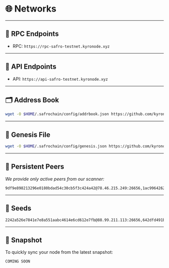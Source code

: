 # 🌐 Networks

---

## 📡 RPC Endpoints
- RPC: `https://rpc-safro-testnet.kyronode.xyz`

---

## 🔎 API Endpoints
- API: `https://api-safro-testnet.kyronode.xyz`

---

## 🗂 Address Book
```bash
wget -O $HOME/.safrochain/config/addrbook.json https://github.com/kyronode/all-about-cosmos/raw/refs/heads/main/Testnet/Safrochain/addrbook.json
```

---

## 📜 Genesis File  
```bash
wget -O $HOME/.safrochain/config/genesis.json https://github.com/kyronode/all-about-cosmos/raw/refs/heads/main/Testnet/Safrochain/genesis.json
```

---

## 🔗 Persistent Peers
*We provide only active peers from our scanner:*
```text
9df9e898213296e0180bdad54c30cb5f3c424a42@78.46.215.249:26656,1ac9964262094380ab20278979de72280d7bfc59@152.53.182.15:21656,642dfd491b8bfc0b842c71c01a12ee1122f3dafe@46.62.140.103:26656,693c44c8fdeea31ceadf43f98d73fdf317bd70b8@62.169.16.57:21656,88fb1dd0ed4e81389215ce663a7219d0ce54cf59@161.97.101.168:26656,d001827cf6adb1b6b63284189127e5d844173889@143.198.91.87:26656,b4b711560e62b3a850193f3fa85c82e6ccf4c013@135.181.178.120:12656,525aed9c85f89d9a70c0f2048b1b0e7695c3d03a@37.60.252.195:21656,637077d431f618181597706810a65c826524fd74@176.9.120.85:32756
```

---

## 🌱 Seeds
```text
2242a526e7841e7e8a551aabc4614e6cd612e7fb@88.99.211.113:26656,642dfd491b8bfc0b842c71c01a12ee1122f3dafe@46.62.140.103:26656
```

---

## 💾 Snapshot
To quickly sync your node from the latest snapshot:  
```bash
COMING SOON
```
